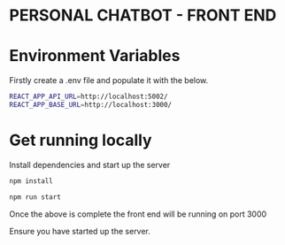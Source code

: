 # PERSONAL CHATBOT - FRONT END

# Environment Variables

Firstly create a .env file and populate it with the below.

```bash
REACT_APP_API_URL=http://localhost:5002/
REACT_APP_BASE_URL=http://localhost:3000/
```

# Get running locally

Install dependencies and start up the server

```bash
npm install

npm run start
```

Once the above is complete the front end will be running on port 3000

Ensure you have started up the server.

